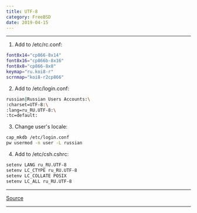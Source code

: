 ```yaml
---
title: UTF-8
category: FreeBSD
date: 2019-04-15
---
```


-----

1. Add to /etc/rc.conf:
```bash
font8x14="cp866-8x14"
font8x16="cp866b-8x16"
font8x8="cp866-8x8"
keymap="ru.koi8-r"
scrnmap="koi8-r2cp866"
```

2. Add to /etc/login.conf:
```bash
russian|Russian Users Accounts:\
:charset=UTF-8:\
:lang=ru_RU.UTF-8:\
:tc=default:
```

3. Change user's locale:
```bash
cap_mkdb /etc/login.conf
pw usermod -n user -L russian
```

4. Add to /etc/csh.cshrc:
```bash
setenv LANG ru_RU.UTF-8
setenv LC_CTYPE ru_RU.UTF-8
setenv LC_COLLATE POSIX
setenv LC_ALL ru_RU.UTF-8
```

-----

[Source](http://dazmalab.ru/?p=201)

-----